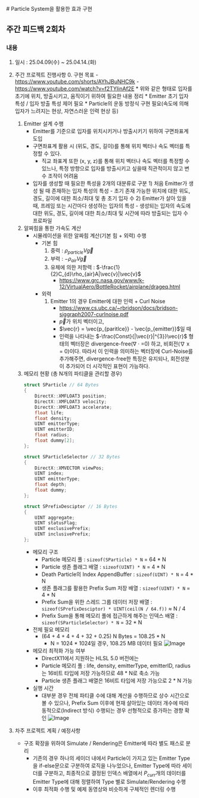 ﻿
﻿# Particle System을 활용한 효과 구현
## 주간 피드백 2회차
### 내용
1) 일시 : 25.04.09(수) ~ 25.04.14.(화)
2) 주간 프로젝트 진행사항
	0. 구현 목표
		- https://www.youtube.com/shorts/AYhJBuNHC9k
		- https://www.youtube.com/watch?v=f2TYIinAf2E
			* 위와 같은 형태로 입자를 초기에 위치, 방출시키고, 움직이기 위하여  필요한 내용 정리
			* Emitter 초기 입자 특성 / 입자 방출 특성 제어 필요
			* Particle의 운동 방정식 구현 필요(속도에 의해 입자가 느려지는 현상, 자연스러운 인력 현상 등)
	1. Emitter 설계 수행
		- Emitter를 기준으로 입자를 위치시키거나 방출시키기 위하여 구면좌표계 도입
		- 구면좌표계 활용 시 (위도, 경도, 길이)를 통해 위치 벡터나 속도 벡터를 특정할 수 있다.
			- 직교 좌표계 또한 (x, y, z)를 통해 위치 벡터나 속도 벡터를 특정할 수 있느나, 특정 방향으로 입자를 방출시키고 싶을때 직관적이지 않고 변수 조작이 어려움
		- 입자를 생성할 때 필요한 특성을 2개의 대분류로 구분
				1) 처음 Emitter가 생성 될 때 존재하는 입자 특성의 특성
					- 초기 존재 가능한 위치에 대한 위도, 경도, 길이에 대한 최소/최대 및 총 초기 입자 수
				2) Emitter가 살아 있을 때, 프레임 또는 시간마다 생성하는 입자의 특성
					- 생성되는 입자의 속도에 대한 위도, 경도, 길이에 대한 최소/최대 및 시간에 따라 방출되는 입자 수 프로파일			
	2. 알짜힘을 통한 가속도 계산
		- 시뮬레이션을 위한 알짜힘 계산(기본 힘 + 외력) 수행
			- 기본 힘
				1) 중력 :  $\rho_{particle} V\vec{g}$
				2) 부력 :  $-\rho_{air} V\vec{g}$
				3) 유체에 의한 저항력 :  $-\frac{1}{2}C_{d}\rho_{air}A|\vec{v}|\vec{v}$
					- https://www.grc.nasa.gov/www/k-12/VirtualAero/BottleRocket/airplane/drageq.html
			- 외력
				1) Emitter 1의 경우 Emitter에 대한 인력 + Curl Noise
					- https://www.cs.ubc.ca/~rbridson/docs/bridson-siggraph2007-curlnoise.pdf
					- $\vec{p}$가 위치 벡터이고,
					- $\vec{r} = \vec{p_{paritlce}} - \vec{p_{emitter}}$일 때
					- 인력을 나타내는 $-\frac{Const}{|\vec{r}|^{3}}\vec{r}$ 형태의 벡터장은 divergence-free($\nabla$ $\cdot$ =0) 하고,  비회전($\nabla$ x = 0)이다. 따라서 이 인력을 의미하는 벡터장에 Curl-Noise를 추가해주면, divergence-free한 특징은 유지되나, 회전성분이 추가되어 더 시각적인 표현이 가능하다.
	3. 메모리 현황 (총 N개의 파티클을 관리할 경우)
		```cpp
		struct SParticle // 64 Bytes
		{
			DirectX::XMFLOAT3 position;
			DirectX::XMFLOAT3 velocity;
			DirectX::XMFLOAT3 accelerate;
			float life;
			float density;
			UINT emitterType;
			UINT emitterID;
			float radius;
			float dummy[2];
		};

		struct SParticleSelector // 32 Bytes
		{
			DirectX::XMVECTOR viewPos;
			UINT index;
			UINT emitterType;
			float depth;
			float dummy;
		};
		
		struct SPrefixDesciptor // 16 Bytes
		{
			UINT aggregate;
			UINT statusFlag;
			UINT exclusivePrefix;
			UINT inclusivePrefix;
		};
		```
  		- 메모리 구조
			-  Particle 메모리 풀 : `sizeof(SParticle) * N` = 64 * N 
			- Particle 생존 플래그 배열 : `sizeof(UINT) * N` = 4 * N
			- Death Particle의 Index AppendBuffer : `sizeof(UINT) * N` = 4 * N
			- 생존 플래그를 활용한 Prefix Sum 저장 배열 : `sizeof(UINT) * N` = 4 * N
			- Prefix Sum을 위한 스레드 그룹 데이터 저장 배열 : `sizeof(SPrefixDesciptor) * UINT(ceil(N / 64.f))` $\approx$ N / 4
			- Prefix Sum을 통해 메모리 풀에 접근하게 해주는 인덱스 배열 : `sizeof(SParticleSelector) * N` = 32 * N
		- 전체 필요 메모리
   			- (64 + 4 + 4 + 4 + 32 + 0.25) N Bytes = 108.25 * N
      			- N = 1024 * 1024일 경우,  108.25 MB 데이터 필요
				![Image](https://github.com/user-attachments/assets/aacd8568-8421-4e44-ab65-56b7d50f51b9)
		- 메모리 최적화 가능 여부
  			- DirectX11에서 지원하는 HLSL 5.0 버전에는 
			- Particle 메모리 풀 :  life, density, emitterType, emitterID, radius는 16비트 타입에 저장 가능하므로 48 * N로 축소 가능
			- Particle 생존 플래그 배열은 16비트 타입에 저장 가능으로 2 * N 가능
		- 실행 시간
  			- 대부분 경우 전체 파티클 수에 대해 계산을 수행하므로 상수 시간으로 볼 수 있으나, Prefix Sum 이후에 현재 살아있는 데이터 개수에 따라 동적으로(Indirect 방식) 수행되는 경우 선형적으로 증가하는 경향 확인
		![Image](https://github.com/user-attachments/assets/3348ad61-fb06-4cfe-9d9c-471bc7718f54)

			
4) 차주 프로젝트 계획 / 예정사항
	- 구조 확장을 위하여 Simulate / Rendering은 Emitter에 따라 별도 패스로 분리
		- 기존의 경우 하나의  세이더 내에서 Particle이 가지고 있는 Emitter Type을 if-else문으로 구분하여 로직을 나누었으나,  Emitter Type에 따라 세이더를 구분하고, 최종적으로 결정된 인덱스 배열에서 $P_{curr}$개의 데이터를 Emitter Type에 대해 정렬하여 Type 별로 Simulate/Rendering 수행
		- 이후 최적화 수행 및 예제 동영상와 비슷하게 구체적인 렌더링 수행 
